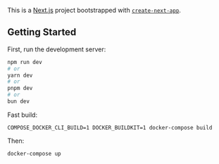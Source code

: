 This is a [Next.js](https://nextjs.org/) project bootstrapped with [`create-next-app`](https://github.com/vercel/next.js/tree/canary/packages/create-next-app).

## Getting Started

First, run the development server:

```bash
npm run dev
# or
yarn dev
# or
pnpm dev
# or
bun dev
```

Fast build: 
```
COMPOSE_DOCKER_CLI_BUILD=1 DOCKER_BUILDKIT=1 docker-compose build
```

Then:
```
docker-compose up
```